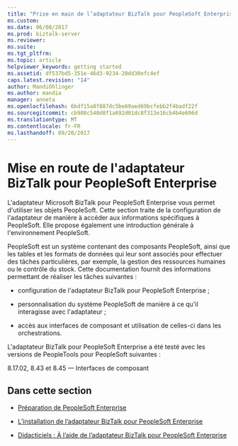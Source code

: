 ```yaml
---
title: "Prise en main de l’adaptateur BizTalk pour PeopleSoft Enterprise | Documents Microsoft"
ms.custom: 
ms.date: 06/08/2017
ms.prod: biztalk-server
ms.reviewer: 
ms.suite: 
ms.tgt_pltfrm: 
ms.topic: article
helpviewer_keywords: getting started
ms.assetid: df537bd5-351e-46d3-9234-20dd30efc4ef
caps.latest.revision: "14"
author: MandiOhlinger
ms.author: mandia
manager: anneta
ms.openlocfilehash: 6bdf15a8f887dc5be69aed69bcfebb2f4badf22f
ms.sourcegitcommit: cb908c540d8f1a692d01dc8f313e16cb4b4e696d
ms.translationtype: MT
ms.contentlocale: fr-FR
ms.lasthandoff: 09/20/2017
---
```

# <a name="getting-started-with-biztalk-adapter-for-peoplesoft-enterprise"></a>Mise en route de l'adaptateur BizTalk pour PeopleSoft Enterprise
L'adaptateur Microsoft BizTalk pour PeopleSoft Enterprise vous permet d'utiliser les objets PeopleSoft. Cette section traite de la configuration de l'adaptateur de manière à accéder aux informations spécifiques à PeopleSoft. Elle propose également une introduction générale à l'environnement PeopleSoft.  
  
 PeopleSoft est un système contenant des composants PeopleSoft, ainsi que les tables et les formats de données qui leur sont associés pour effectuer des tâches particulières, par exemple, la gestion des ressources humaines ou le contrôle du stock. Cette documentation fournit des informations permettant de réaliser les tâches suivantes :  
  
-   configuration de l'adaptateur BizTalk pour PeopleSoft Enterprise ;  
  
-   personnalisation du système PeopleSoft de manière à ce qu'il interagisse avec l'adaptateur ;  
  
-   accès aux interfaces de composant et utilisation de celles-ci dans les orchestrations.  
  
 L'adaptateur BizTalk pour PeopleSoft Enterprise a été testé avec les versions de PeopleTools pour PeopleSoft suivantes :  
  
 8.17.02, 8.43 et 8.45 — Interfaces de composant  
  
## <a name="in-this-section"></a>Dans cette section  
  
-   [Préparation de PeopleSoft Enterprise](../core/preparing-to-use-peoplesoft-enterprise.md)  
  
-   [L’installation de l’adaptateur BizTalk pour PeopleSoft Enterprise](../core/installing-biztalk-adapter-for-peoplesoft-enterprise.md)  
  
-   [Didacticiels : À l’aide de l’adaptateur BizTalk pour PeopleSoft Enterprise](../core/tutorials-using-biztalk-adapter-for-peoplesoft-enterprise.md)